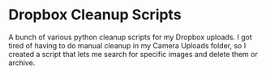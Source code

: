 # Dropbox Cleanup Scripts
A bunch of various python cleanup scripts for my Dropbox uploads.
I got tired of having to do manual cleanup in my Camera Uploads folder, so I created a script that lets me search for specific images and delete them or archive.
